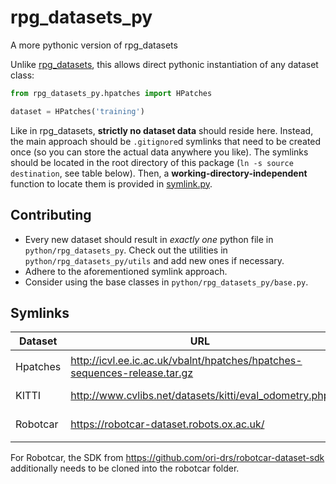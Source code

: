 # rpg_datasets_py
A more pythonic version of rpg_datasets

Unlike [rpg_datasets](https://github.com/uzh-rpg/rpg_datasets), this allows direct pythonic instantiation of any dataset class:
```python
from rpg_datasets_py.hpatches import HPatches

dataset = HPatches('training')
```

Like in rpg_datasets, **strictly no dataset data** should reside here. Instead, the main approach should be `.gitignore`d symlinks that need to be created once (so you can store the actual data anywhere you like). The symlinks should be located in the root directory of this package (`ln -s source destination`, see table below). Then, a **working-directory-independent** function to locate them is provided in [symlink.py](python/rpg_datasets_py/utils/symlink.py).

## Contributing

* Every new dataset should result in *exactly one* python file in `python/rpg_datasets_py`. Check out the utilities in `python/rpg_datasets_py/utils` and add new ones if necessary.
* Adhere to the aforementioned symlink approach.
* Consider using the base classes in `python/rpg_datasets_py/base.py`.

## Symlinks

| Dataset | URL | Command |
| ------- | --- | ------- |
| Hpatches | http://icvl.ee.ic.ac.uk/vbalnt/hpatches/hpatches-sequences-release.tar.gz | `ln -s /home/titus/data/hpatches-sequences-release hpatches` |
| KITTI | http://www.cvlibs.net/datasets/kitti/eval_odometry.php | `ln -s /home/titus/data/kitti .` |
| Robotcar | https://robotcar-dataset.robots.ox.ac.uk/ | `ln -s /home/titus/data/robotcar .` |

For Robotcar, the SDK from https://github.com/ori-drs/robotcar-dataset-sdk additionally needs to be cloned into the robotcar folder.
